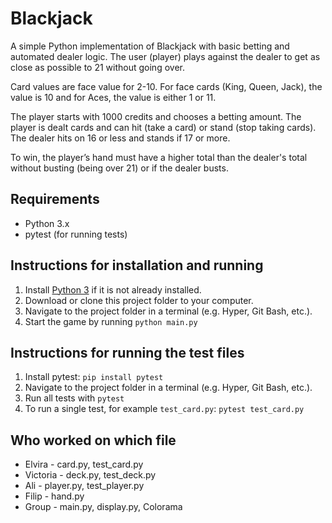 # Blackjack

A simple Python implementation of Blackjack with basic betting and automated dealer logic. The user (player) plays against the dealer to get as close as possible to 21 without going over. 

Card values are face value for 2-10. For face cards (King, Queen, Jack), the value is 10 and for Aces, the value is either 1 or 11.

The player starts with 1000 credits and chooses a betting amount. The player is dealt cards and can hit (take a card) or stand (stop taking cards). The dealer hits on 16 or less and stands if 17 or more.

To win, the player’s hand must have a higher total than the dealer's total without busting (being over 21) or if the dealer busts.

## Requirements
- Python 3.x
- pytest (for running tests)

## Instructions for installation and running

1. Install [Python 3](https://www.python.org/downloads/) if it is not already installed.
2. Download or clone this project folder to your computer.
3. Navigate to the project folder in a terminal (e.g. Hyper, Git Bash, etc.).
4. Start the game by running `python main.py`

## Instructions for running the test files

1. Install pytest: `pip install pytest`
2. Navigate to the project folder in a terminal (e.g. Hyper, Git Bash, etc.).
3. Run all tests with `pytest`
4. To run a single test, for example `test_card.py`: `pytest test_card.py`

## Who worked on which file

* Elvira - card.py, test_card.py
* Victoria - deck.py, test_deck.py
* Ali - player.py, test_player.py
* Filip - hand.py
* Group - main.py, display.py, Colorama
